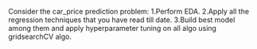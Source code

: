 Consider the car_price prediction problem:
1.Perform EDA.
2.Apply all the regression techniques that you have read till date.
3.Build best model among them and apply hyperparameter tuning on all algo using gridsearchCV algo.